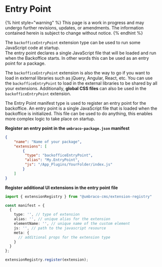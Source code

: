 # Entry Point

{% hint style="warning" %}
This page is a work in progress and may undergo further revisions, updates, or amendments. The information contained herein is subject to change without notice.
{% endhint %}

The `backofficeEntryPoint` extension type can be used to run some JavaScript code at startup.\
The entry point declares a single JavaScript file that will be loaded and run when the Backoffice starts. In other words this can be used as an entry point for a package.

The `backofficeEntryPoint` extension is also the way to go if you want to load in external libraries such as jQuery, Angular, React, etc. You can use the `backofficeEntryPoint` to load in the external libraries to be shared by all your extensions. Additionally, **global CSS files** can also be used in the `backofficeEntryPoint` extension.

The Entry Point manifest type is used to register an entry point for the backoffice. An entry point is a single JavaScript file that is loaded when the backoffice is initialized. This file can be used to do anything, this enables more complex logic to take place on startup.

**Register an entry point in the `umbraco-package.json` manifest**

```json
{
    "name": "Name of your package",
    "extensions": [
        {
         "type": "backofficeEntryPoint",
         "alias": "My.EntryPoint",
         "js": "/App_Plugins/YourFolder/index.js"
        }
    ]
}
```

**Register additional UI extensions in the entry point file**

```typescript
import { extensionRegistry } from "@umbraco-cms/extension-registry"

const manifest = {
  {
    type: '', // type of extension
    alias: '', // unique alias for the extension
    elementName: '', // unique name of the custom element
    js: '', // path to the javascript resource
    meta: {
      // additional props for the extension type
    }
  }
};

extensionRegistry.register(extension);
```
